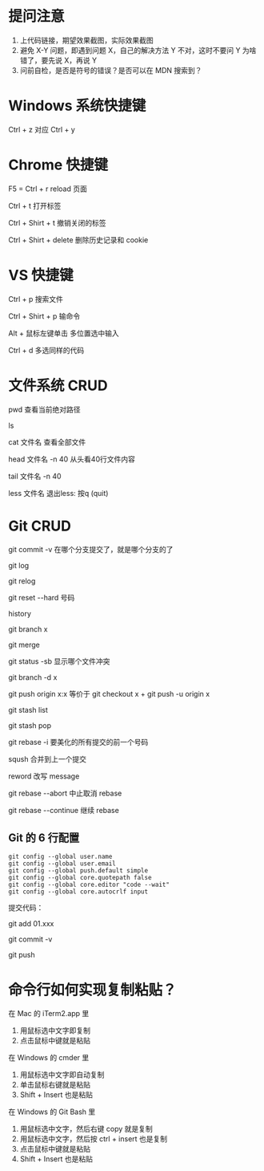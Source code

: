 # 提问注意

1. 上代码链接，期望效果截图，实际效果截图
2. 避免 X-Y 问题，即遇到问题 X，自己的解决方法 Y 不对，这时不要问 Y 为啥错了，要先说 X，再说 Y
3. 问前自检，是否是符号的错误？是否可以在 MDN 搜索到？



# Windows 系统快捷键

Ctrl + z 对应 Ctrl + y



# Chrome 快捷键

F5 = Ctrl + r  reload 页面

Ctrl + t 打开标签

Ctrl + Shirt + t 撤销关闭的标签

Ctrl + Shirt + delete 删除历史记录和 cookie



# VS 快捷键

Ctrl + p 搜索文件

Ctrl + Shirt + p 输命令

Alt + 鼠标左键单击 多位置选中输入

Ctrl + d 多选同样的代码

# 文件系统 CRUD

pwd 查看当前绝对路径

ls

cat 文件名 查看全部文件

head 文件名 -n 40 从头看40行文件内容

tail 文件名 -n 40

less 文件名 退出less: 按q (quit)



# Git CRUD

git commit -v 在哪个分支提交了，就是哪个分支的了

git log

git relog

git reset --hard 号码

history

git branch x

git merge

git status -sb 显示哪个文件冲突

git branch -d x

git push origin x:x  等价于 git checkout x + git push -u origin x

git stash list

git stash pop

git rebase -i 要美化的所有提交的前一个号码

   sqush 合并到上一个提交

   reword 改写 message

git rebase --abort 中止取消 rebase

git rebase --continue 继续 rebase

##  Git 的 6 行配置

```
git config --global user.name
git config --global user.email
git config --global push.default simple
git config --global core.quotepath false
git config --global core.editor "code --wait"
git config --global core.autocrlf input
```

提交代码：

git add 01.xxx

git commit -v

git push

# 命令行如何实现复制粘贴？

在 Mac 的 iTerm2.app 里

1. 用鼠标选中文字即复制
2. 点击鼠标中键就是粘贴

在 Windows 的 cmder 里

1. 用鼠标选中文字即自动复制
2. 单击鼠标右键就是粘贴
3. Shift + Insert 也是粘贴

在 Windows 的 Git Bash 里

1. 用鼠标选中文字，然后右键 copy 就是复制
2. 用鼠标选中文字，然后按 ctrl + insert 也是复制
3. 点击鼠标中键就是粘贴
4. Shift + Insert 也是粘贴
